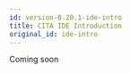 ```yaml
---
id: version-0.20.1-ide-intro
title: CITA IDE Introduction
original_id: ide-intro
---
```


Coming soon
